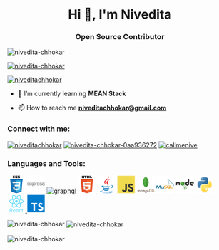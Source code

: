 <h1 align="center">Hi 👋, I'm Nivedita</h1>
<h3 align="center">Open Source Contributor</h3>

<p align="left"> <img src="https://komarev.com/ghpvc/?username=nivedita-chhokar&label=Profile%20views&color=0e75b6&style=flat" alt="nivedita-chhokar" /> </p>

<p align="left"> <a href="https://github.com/ryo-ma/github-profile-trophy"><img src="https://github-profile-trophy.vercel.app/?username=nivedita-chhokar" alt="nivedita-chhokar" /></a> </p>

<p align="left"> <a href="https://twitter.com/niveditachhokar" target="blank"><img src="https://img.shields.io/twitter/follow/niveditachhokar?logo=twitter&style=for-the-badge" alt="niveditachhokar" /></a> </p>

- 🌱 I’m currently learning **MEAN Stack**

- 📫 How to reach me **niveditachhokar@gmail.com**

<h3 align="left">Connect with me:</h3>
<p align="left">
<a href="https://twitter.com/niveditachhokar" target="blank"><img align="center" src="https://raw.githubusercontent.com/rahuldkjain/github-profile-readme-generator/master/src/images/icons/Social/twitter.svg" alt="niveditachhokar" height="30" width="40" /></a>
<a href="https://linkedin.com/in/nivedita-chhokar-0aa936272" target="blank"><img align="center" src="https://raw.githubusercontent.com/rahuldkjain/github-profile-readme-generator/master/src/images/icons/Social/linked-in-alt.svg" alt="nivedita-chhokar-0aa936272" height="30" width="40" /></a>
<a href="https://discord.gg/callmenive" target="blank"><img align="center" src="https://raw.githubusercontent.com/rahuldkjain/github-profile-readme-generator/master/src/images/icons/Social/discord.svg" alt="callmenive" height="30" width="40" /></a>
</p>

<h3 align="left">Languages and Tools:</h3>
<p align="left"> <a href="https://www.w3schools.com/css/" target="_blank" rel="noreferrer"> <img src="https://raw.githubusercontent.com/devicons/devicon/master/icons/css3/css3-original-wordmark.svg" alt="css3" width="40" height="40"/> </a> <a href="https://expressjs.com" target="_blank" rel="noreferrer"> <img src="https://raw.githubusercontent.com/devicons/devicon/master/icons/express/express-original-wordmark.svg" alt="express" width="40" height="40"/> </a> <a href="https://graphql.org" target="_blank" rel="noreferrer"> <img src="https://www.vectorlogo.zone/logos/graphql/graphql-icon.svg" alt="graphql" width="40" height="40"/> </a> <a href="https://www.w3.org/html/" target="_blank" rel="noreferrer"> <img src="https://raw.githubusercontent.com/devicons/devicon/master/icons/html5/html5-original-wordmark.svg" alt="html5" width="40" height="40"/> </a> <a href="https://www.java.com" target="_blank" rel="noreferrer"> <img src="https://raw.githubusercontent.com/devicons/devicon/master/icons/java/java-original.svg" alt="java" width="40" height="40"/> </a> <a href="https://developer.mozilla.org/en-US/docs/Web/JavaScript" target="_blank" rel="noreferrer"> <img src="https://raw.githubusercontent.com/devicons/devicon/master/icons/javascript/javascript-original.svg" alt="javascript" width="40" height="40"/> </a> <a href="https://www.mongodb.com/" target="_blank" rel="noreferrer"> <img src="https://raw.githubusercontent.com/devicons/devicon/master/icons/mongodb/mongodb-original-wordmark.svg" alt="mongodb" width="40" height="40"/> </a> <a href="https://www.mysql.com/" target="_blank" rel="noreferrer"> <img src="https://raw.githubusercontent.com/devicons/devicon/master/icons/mysql/mysql-original-wordmark.svg" alt="mysql" width="40" height="40"/> </a> <a href="https://nodejs.org" target="_blank" rel="noreferrer"> <img src="https://raw.githubusercontent.com/devicons/devicon/master/icons/nodejs/nodejs-original-wordmark.svg" alt="nodejs" width="40" height="40"/> </a> <a href="https://www.python.org" target="_blank" rel="noreferrer"> <img src="https://raw.githubusercontent.com/devicons/devicon/master/icons/python/python-original.svg" alt="python" width="40" height="40"/> </a> <a href="https://reactjs.org/" target="_blank" rel="noreferrer"> <img src="https://raw.githubusercontent.com/devicons/devicon/master/icons/react/react-original-wordmark.svg" alt="react" width="40" height="40"/> </a> <a href="https://www.typescriptlang.org/" target="_blank" rel="noreferrer"> <img src="https://raw.githubusercontent.com/devicons/devicon/master/icons/typescript/typescript-original.svg" alt="typescript" width="40" height="40"/> </a> </p>

<p><img align="left" src="https://github-readme-stats.vercel.app/api/top-langs?username=nivedita-chhokar&show_icons=true&locale=en&layout=compact" alt="nivedita-chhokar" /></p>

<p>&nbsp;<img align="center" src="https://github-readme-stats.vercel.app/api?username=nivedita-chhokar&show_icons=true&locale=en" alt="nivedita-chhokar" /></p>

<p><img align="center" src="https://github-readme-streak-stats.herokuapp.com/?user=nivedita-chhokar&" alt="nivedita-chhokar" /></p>
